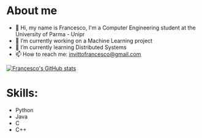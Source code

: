 # About me
- 👋 Hi, my name is Francesco, I'm a Computer Engineering student at the University of Parma - Unipr
- 🔭 I’m currently working on a Machine Learning project
- 🌱 I’m currently learning Distributed Systems
- 📫 How to reach me: invittofrancesco@gmail.com

[![Francesco's GitHub stats](https://github-readme-stats.vercel.app/api?username=FrancescoInvitto&count_private=true&show_icons=true&theme=radical)](https://github.com/anuraghazra/github-readme-stats)


# Skills:
- Python
- Java
- C
- C++

<!---
Checcone/Checcone is a ✨ special ✨ repository because its `README.md` (this file) appears on your GitHub profile.
You can click the Preview link to take a look at your changes.
--->

